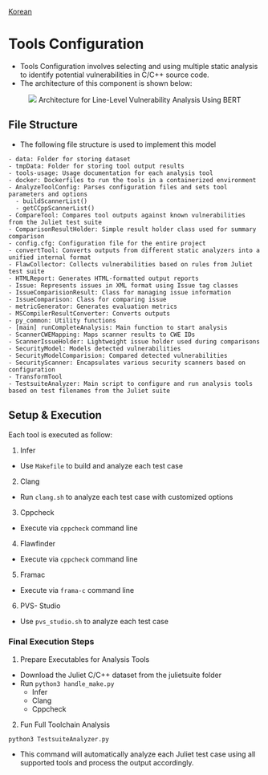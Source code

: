 [Korean](./README(Korean).md)

# Tools Configuration
- Tools Configuration involves selecting and using multiple static analysis to identify potential vulnerabilities in C/C++ source code.
- The architecture of this component is shown below:

<p align="center">
  <img src="./docs/tools.png" />
  <span>Architecture for Line-Level Vulnerability Analysis Using BERT</span>
</p>

## File Structure
- The following file structure is used to implement this model
```
- data: Folder for storing dataset
- tmpData: Folder for storing tool output results
- tools-usage: Usage documentation for each analysis tool
- docker: Dockerfiles to run the tools in a containerized environment
- AnalyzeToolConfig: Parses configuration files and sets tool parameters and options
  - buildScannerList()
  - getCCppScannerList()
- CompareTool: Compares tool outputs against known vulnerabilities from the Juliet test suite
- ComparisonResultHolder: Simple result holder class used for summary comparison
- config.cfg: Configuration file for the entire project
- convertTool: Converts outputs from different static analyzers into a unified internal format
- FlawCollector: Collects vulnerabilities based on rules from Juliet test suite
- HTMLReport: Generates HTML-formatted output reports
- Issue: Represents issues in XML format using Issue tag classes
- IssueComparisionResult: Class for managing issue information
- IssueComparison: Class for comparing issue
- metricGenerator: Generates evaluation metrics
- MSCompilerResultConverter: Converts outputs
- py_common: Utility functions
- [main] runCompleteAnalysis: Main function to start analysis 
- ScannerCWEMapping: Maps scanner results to CWE IDs
- ScannerIssueHolder: Lightweight issue holder used during comparisons
- SecurityModel: Models detected vulnerabilities
- SecurityModelComparision: Compared detected vulnerabilities
- SecurityScanner: Encapsulates various security scanners based on configuration
- TransformTool
- TestsuiteAnalyzer: Main script to configure and run analysis tools based on test filenames from the Juliet suite
```

## Setup & Execution
Each tool is executed as follow:
1. Infer
- Use `Makefile` to build and analyze each test case
2. Clang
- Run `clang.sh` to analyze each test case with customized options
3. Cppcheck
- Execute via `cppcheck` command line
4. Flawfinder
- Execute via `cppcheck` command line
5. Framac
- Execute via `frama-c` command line
6. PVS- Studio
- Use `pvs_studio.sh` to analyze each test case

### Final Execution Steps
1. Prepare Executables for Analysis Tools
- Download the Juliet C/C++ dataset from the julietsuite folder
- Run `python3 handle_make.py`
  - Infer
  - Clang
  - Cppcheck 

2. Fun Full Toolchain Analysis
```
python3 TestsuiteAnalyzer.py
```
- This command will automatically analyze each Juliet test case using all supported tools and process the output accordingly.